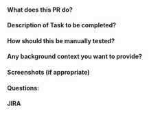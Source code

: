 #### What does this PR do?
#### Description of Task to be completed?
#### How should this be manually tested?
#### Any background context you want to provide?
#### Screenshots (if appropriate)
#### Questions:
#### JIRA